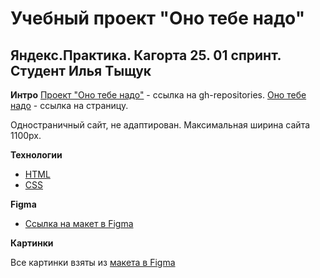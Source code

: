 # Учебный проект "Оно тебе надо"

## Яндекс.Практика. Кагорта 25. 01 спринт. Студент Илья Тыщук

**Интро**
[Проект "Оно тебе надо"](https://github.com/ilyaT12/ono-tebe-nado.git) - ссылка на gh-repositories.
[Оно тебе надо](https://ilyat12.github.io/ono-tebe-nado/) - ссылка на страницу.

Одностраничный сайт, не адаптирован. 
Максимальная ширина сайта 1100px.

**Технологии**
- [HTML](https://developer.mozilla.org/en-US/docs/Web/HTML)
- [CSS](https://developer.mozilla.org/en-US/docs/Web/CSS)

**Figma**
* [Ссылка на макет в Figma](https://www.figma.com/file/8KwhMpv8qnDocX4NVFQBpn/%D0%9E%D0%BD%D0%BE-%D1%82%D0%B5%D0%B1%D0%B5-%D0%BD%D0%B0%D0%B4%D0%BE?type=design&node-id=0%3A1&mode=design&t=SFxhzV6vT3fWUSjK-1)

**Картинки**

Все картинки взяты из [макета в Figma](https://www.figma.com/file/8KwhMpv8qnDocX4NVFQBpn/%D0%9E%D0%BD%D0%BE-%D1%82%D0%B5%D0%B1%D0%B5-%D0%BD%D0%B0%D0%B4%D0%BE?type=design&node-id=0%3A1&mode=design&t=SFxhzV6vT3fWUSjK-1)